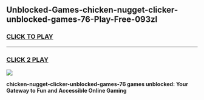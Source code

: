 
## Unblocked-Games-chicken-nugget-clicker-unblocked-games-76-Play-Free-093zl
<h3>
<a href="https://premium76.site?title=chicken-nugget-clicker-unblocked-games-76&ref=20A">CLICK TO PLAY</a></h3>
<hr>

<h3>
<a href="https://premium76.site?title=chicken-nugget-clicker-unblocked-games-76&ref=20A">CLICK 2 PLAY</a>
  
</h3>

<a href="https://premium76.site?title=chicken-nugget-clicker-unblocked-games-76&ref=20A"><img src="https://clearcache.store/games.png"></a>


**chicken-nugget-clicker-unblocked-games-76 games unblocked: Your Gateway to Fun and Accessible Online Gaming**
